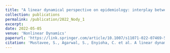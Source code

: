 ```yaml
---
title: "A linear dynamical perspective on epidemiology: interplay between early COVID-19 outbreak and human mobility"
collection: publications
permalink: /publication/2022_Nody_1
excerpt: 
date: 2022-05-05
venue: 'Nonlinear Dynamics'
paperurl: 'https://link.springer.com/article/10.1007/s11071-022-07469-5'
citation: 'Mustavee, S., Agarwal, S., Enyioha, C. et al. A linear dynamical perspective on epidemiology: interplay between early COVID-19 outbreak and human mobility. Nonlinear Dyn 109, 1233–1252 (2022). https://doi.org/10.1007/s11071-022-07469-5'
---
```


